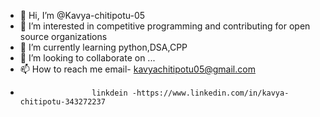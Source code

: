 - 👋 Hi, I’m @Kavya-chitipotu-05
- 👀 I’m interested in competitive programming and contributing for open source organizations
- 🌱 I’m currently learning python,DSA,CPP
- 💞️ I’m looking to collaborate on ...
- 📫 How to reach me email- kavyachitipotu05@gmail.com
-                     linkdein -https://www.linkedin.com/in/kavya-chitipotu-343272237

<!---
Kavya-chitipotu-05/Kavya-chitipotu-05 is a ✨ special ✨ repository because its `README.md` (this file) appears on your GitHub profile.
You can click the Preview link to take a look at your changes.
--->
